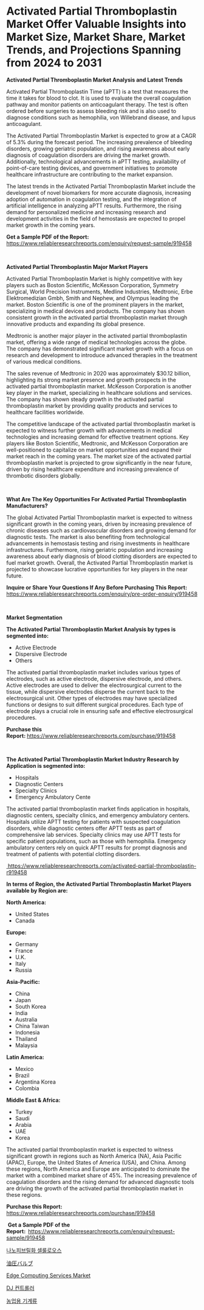 <p><h1>Activated Partial Thromboplastin Market Offer Valuable Insights into Market Size, Market Share, Market Trends, and Projections Spanning from 2024 to 2031</h1></p><p><strong>Activated Partial Thromboplastin Market Analysis and Latest Trends</strong></p>
<p><p>Activated Partial Thromboplastin Time (aPTT) is a test that measures the time it takes for blood to clot. It is used to evaluate the overall coagulation pathway and monitor patients on anticoagulant therapy. The test is often ordered before surgeries to assess bleeding risk and is also used to diagnose conditions such as hemophilia, von Willebrand disease, and lupus anticoagulant.</p><p>The Activated Partial Thromboplastin Market is expected to grow at a CAGR of 5.3% during the forecast period. The increasing prevalence of bleeding disorders, growing geriatric population, and rising awareness about early diagnosis of coagulation disorders are driving the market growth. Additionally, technological advancements in aPTT testing, availability of point-of-care testing devices, and government initiatives to promote healthcare infrastructure are contributing to the market expansion.</p><p>The latest trends in the Activated Partial Thromboplastin Market include the development of novel biomarkers for more accurate diagnosis, increasing adoption of automation in coagulation testing, and the integration of artificial intelligence in analyzing aPTT results. Furthermore, the rising demand for personalized medicine and increasing research and development activities in the field of hemostasis are expected to propel market growth in the coming years.</p></p>
<p><strong>Get a Sample PDF of the Report:&nbsp;</strong> <a href="https://www.reliableresearchreports.com/enquiry/request-sample/919458">https://www.reliableresearchreports.com/enquiry/request-sample/919458</a></p>
<p>&nbsp;</p>
<p><strong>Activated Partial Thromboplastin Major Market Players</strong></p>
<p><p>Activated Partial Thromboplastin Market is highly competitive with key players such as Boston Scientific, McKesson Corporation, Symmetry Surgical, World Precision Instruments, Medline Industries, Medtronic, Erbe Elektromedizian Gmbh, Smith and Nephew, and Olympus leading the market. Boston Scientific is one of the prominent players in the market, specializing in medical devices and products. The company has shown consistent growth in the activated partial thromboplastin market through innovative products and expanding its global presence.</p><p>Medtronic is another major player in the activated partial thromboplastin market, offering a wide range of medical technologies across the globe. The company has demonstrated significant market growth with a focus on research and development to introduce advanced therapies in the treatment of various medical conditions.</p><p>The sales revenue of Medtronic in 2020 was approximately $30.12 billion, highlighting its strong market presence and growth prospects in the activated partial thromboplastin market. McKesson Corporation is another key player in the market, specializing in healthcare solutions and services. The company has shown steady growth in the activated partial thromboplastin market by providing quality products and services to healthcare facilities worldwide.</p><p>The competitive landscape of the activated partial thromboplastin market is expected to witness further growth with advancements in medical technologies and increasing demand for effective treatment options. Key players like Boston Scientific, Medtronic, and McKesson Corporation are well-positioned to capitalize on market opportunities and expand their market reach in the coming years. The market size of the activated partial thromboplastin market is projected to grow significantly in the near future, driven by rising healthcare expenditure and increasing prevalence of thrombotic disorders globally.</p></p>
<p>&nbsp;</p>
<p><strong>What Are The Key Opportunities For Activated Partial Thromboplastin Manufacturers?</strong></p>
<p><p>The global Activated Partial Thromboplastin market is expected to witness significant growth in the coming years, driven by increasing prevalence of chronic diseases such as cardiovascular disorders and growing demand for diagnostic tests. The market is also benefiting from technological advancements in hemostasis testing and rising investments in healthcare infrastructures. Furthermore, rising geriatric population and increasing awareness about early diagnosis of blood clotting disorders are expected to fuel market growth. Overall, the Activated Partial Thromboplastin market is projected to showcase lucrative opportunities for key players in the near future.</p></p>
<p><strong>Inquire or Share Your Questions If Any Before Purchasing This Report:</strong> <a href="https://www.reliableresearchreports.com/enquiry/pre-order-enquiry/919458">https://www.reliableresearchreports.com/enquiry/pre-order-enquiry/919458</a></p>
<p>&nbsp;</p>
<p><strong>Market Segmentation</strong></p>
<p><strong>The Activated Partial Thromboplastin Market Analysis by types is segmented into:</strong></p>
<p><ul><li>Active Electrode</li><li>Dispersive Electrode</li><li>Others</li></ul></p>
<p><p>The activated partial thromboplastin market includes various types of electrodes, such as active electrode, dispersive electrode, and others. Active electrodes are used to deliver the electrosurgical current to the tissue, while dispersive electrodes disperse the current back to the electrosurgical unit. Other types of electrodes may have specialized functions or designs to suit different surgical procedures. Each type of electrode plays a crucial role in ensuring safe and effective electrosurgical procedures.</p></p>
<p><strong>Purchase this Report:&nbsp;</strong><a href="https://www.reliableresearchreports.com/purchase/919458">https://www.reliableresearchreports.com/purchase/919458</a></p>
<p>&nbsp;</p>
<p><strong>The Activated Partial Thromboplastin Market Industry Research by Application is segmented into:</strong></p>
<p><ul><li>Hospitals</li><li>Diagnostic Centers</li><li>Specialty Clinics</li><li>Emergency Ambulatory Cente</li></ul></p>
<p><p>The activated partial thromboplastin market finds application in hospitals, diagnostic centers, specialty clinics, and emergency ambulatory centers. Hospitals utilize APTT testing for patients with suspected coagulation disorders, while diagnostic centers offer APTT tests as part of comprehensive lab services. Specialty clinics may use APTT tests for specific patient populations, such as those with hemophilia. Emergency ambulatory centers rely on quick APTT results for prompt diagnosis and treatment of patients with potential clotting disorders.</p></p>
<p><a href="https://www.reliableresearchreports.com/activated-partial-thromboplastin-r919458">&nbsp;https://www.reliableresearchreports.com/activated-partial-thromboplastin-r919458</a></p>
<p><strong>In terms of Region, the Activated Partial Thromboplastin Market Players available by Region are:</strong></p>
<p>
    <p> <strong> North America: </strong>
        <ul>
            <li>United States</li>
            <li>Canada</li>
        </ul>
        </p> 
    <p> <strong> Europe: </strong>
        <ul>
            <li>Germany</li>
            <li>France</li>
            <li>U.K.</li>
            <li>Italy</li>
            <li>Russia</li>
        </ul>
        </p> 
    <p> <strong> Asia-Pacific: </strong>
        <ul>
            <li>China</li>
            <li>Japan</li>
            <li>South Korea</li>
            <li>India</li>
            <li>Australia</li>
            <li>China Taiwan</li>
            <li>Indonesia</li>
            <li>Thailand</li>
            <li>Malaysia</li>
        </ul>
        </p> 
    <p> <strong> Latin America: </strong>
        <ul>
            <li>Mexico</li>
            <li>Brazil</li>
            <li>Argentina Korea</li>
            <li>Colombia</li>
        </ul>
        </p> 
    <p> <strong> Middle East & Africa: </strong>
        <ul>
            <li>Turkey</li>
            <li>Saudi</li>
            <li>Arabia</li>
            <li>UAE</li>
            <li>Korea</li>
        </ul>
    </p>
    </p>
<p><p>The activated partial thromboplastin market is expected to witness significant growth in regions such as North America (NA), Asia Pacific (APAC), Europe, the United States of America (USA), and China. Among these regions, North America and Europe are anticipated to dominate the market with a combined market share of 45%. The increasing prevalence of coagulation disorders and the rising demand for advanced diagnostic tools are driving the growth of the activated partial thromboplastin market in these regions.</p></p>
<p><strong>Purchase this Report: </strong><a href="https://www.reliableresearchreports.com/purchase/919458">https://www.reliableresearchreports.com/purchase/919458</a></p>
<p>&nbsp;<strong>Get a Sample PDF of the Report:&nbsp;&nbsp;</strong><a href="https://www.reliableresearchreports.com/enquiry/request-sample/919458">https://www.reliableresearchreports.com/enquiry/request-sample/919458</a></p>
<p><strong></strong></p>
<p><p><a href="https://medium.com/@staceyhilll80/%EB%82%98%EB%85%B8%EC%84%AC%EC%9C%A0%EC%86%8C%EC%84%B1-%EC%84%AC%EC%9C%A0-%EC%8B%9C%EC%9E%A5-%EC%97%B0%EA%B5%AC-%EB%B3%B4%EA%B3%A0%EC%84%9C-%EA%B7%B8-%EC%97%AD%EC%82%AC-%EB%B0%8F-2024%EB%85%84%EB%B6%80%ED%84%B0-2031%EB%85%84%EA%B9%8C%EC%A7%80%EC%9D%98-%EC%98%88%EC%B8%A1-0807a669ae04">나노피브릴화 셀룰로오스</a></p><p><a href="https://github.com/hilmi-2a/Market-Research-Report-List-1/blob/main/474921852577.md">油圧バルブ</a></p><p><a href="https://github.com/brenzgnarento/Market-Research-Report-List-2/blob/main/edge-computing-services-market.md">Edge Computing Services Market</a></p><p><a href="https://github.com/BrettWeberrt8767765/Market-Research-Report-List-1/blob/main/274920648303.md">DJ 컨트롤러</a></p><p><a href="https://github.com/camron674/Market-Research-Report-List-1/blob/main/741736748304.md">농업용 기계류</a></p></p>